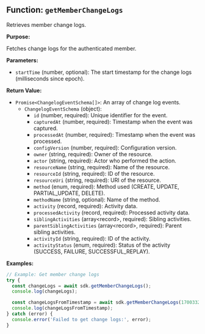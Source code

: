 ## Function: `getMemberChangeLogs`

Retrieves member change logs.

**Purpose:**

Fetches change logs for the authenticated member.

**Parameters:**

- `startTime` (number, optional): The start timestamp for the change logs (milliseconds since epoch).

**Return Value:**

- `Promise<ChangelogEventSchema[]>`: An array of change log events.
  - `ChangelogEventSchema` (object):
    - `id` (number, required): Unique identifier for the event.
    - `capturedAt` (number, required): Timestamp when the event was captured.
    - `processedAt` (number, required): Timestamp when the event was processed.
    - `configVersion` (number, required): Configuration version.
    - `owner` (string, required): Owner of the resource.
    - `actor` (string, required): Actor who performed the action.
    - `resourceName` (string, required): Name of the resource.
    - `resourceId` (string, required): ID of the resource.
    - `resourceUri` (string, required): URI of the resource.
    - `method` (enum, required): Method used (CREATE, UPDATE, PARTIAL_UPDATE, DELETE).
    - `methodName` (string, optional): Name of the method.
    - `activity` (record<unknown>, required): Activity data.
    - `processedActivity` (record<unknown>, required): Processed activity data.
    - `siblingActivities` (array<record<unknown>>, required): Sibling activities.
    - `parentSiblingActivities` (array<record<unknown>>, required): Parent sibling activities.
    - `activityId` (string, required): ID of the activity.
    - `activityStatus` (enum, required): Status of the activity (SUCCESS, FAILURE, SUCCESSFUL_REPLAY).

**Examples:**

```typescript
// Example: Get member change logs
try {
  const changeLogs = await sdk.getMemberChangeLogs();
  console.log(changeLogs);

  const changeLogsFromTimestamp = await sdk.getMemberChangeLogs(1700332800000);
  console.log(changeLogsFromTimestamp);
} catch (error) {
  console.error('Failed to get change logs:', error);
}
```